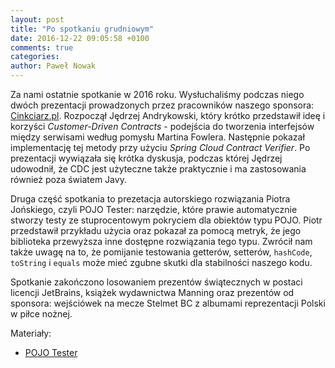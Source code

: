 ```yaml
---
layout: post
title: "Po spotkaniu grudniowym"
date: 2016-12-22 09:05:58 +0100
comments: true
categories: 
author: Paweł Nowak
---
```

Za nami ostatnie spotkanie w 2016 roku. Wysłuchaliśmy podczas niego dwóch prezentacji prowadzonych przez pracowników naszego sponsora: 
<a href="http://www.cinkciarz.pl/" traget="_blank">Cinkciarz.pl</a>. Rozpoczął Jędrzej Andrykowski, który krótko przedstawił ideę i korzyści
<i>Customer-Driven Contracts</i> - podejścia do tworzenia interfejsów między serwisami według pomysłu Martina Fowlera. Następnie pokazał 
implementację tej metody przy użyciu <i>Spring Cloud Contract Verifier</i>. Po prezentacji wywiązała się krótka dyskusja, podczas której
Jędrzej udowodnił, że CDC jest użyteczne także praktycznie i ma zastosowania również poza światem Javy.

Druga część spotkania to prezetacja autorskiego rozwiązania Piotra Jońskiego, czyli POJO Tester: narzędzie, które prawie automatycznie
stworzy testy ze stuprocentowym pokryciem dla obiektów typu POJO. Piotr przedstawił przykładu użycia oraz pokazał za pomocą metryk, że
jego biblioteka przewyższa inne dostępne rozwiązania tego typu. Zwrócił nam także uwagę na to, że pomijanie testowania getterów, setterów, 
<code>hashCode</code>, <code>toString</code> i <code>equals</code> może mieć zgubne skutki dla stabilności naszego kodu.

<!-- more --> 

Spotkanie zakończono losowaniem prezentów świątecznych w postaci licencji JetBrains, książek wydawnictwa Manning oraz prezentów od sponsora:
wejściówek na mecze Stelmet BC z albumami reprezentacji Polski w piłce nożnej.

<p>Materiały:
<ul>
<li><a href="http://pojo.pl">POJO Tester</a></li>
<!--<li><a href="https://github.com/zielona-gora-jug/spring-cloud-netflix-demo">Kod źródłowy na GitHub</a></li>-->
</ul>
